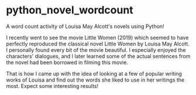 # python_novel_wordcount

A word count activity of Louisa May Alcott's novels using Python!

I recently went to see the movie Little Women (2019) which seemed to have perfectly reproduced the classical novel Little Women by Louisa May Alcott. I personally found every bit of the movie beautiful. I especially enjoyed the characters' dialogues, and I later learned some of the actual sentences from the novel had been borrowed in filming this movie.

That is how I came up with the idea of looking at a few of popular writing works of Louisa and find out the words she liked to use in her writings the most. Expect some interesting results!
